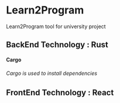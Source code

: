 # Learn2Program
Learn2Program tool for university project

## BackEnd Technology : Rust

#### Cargo
###### Cargo is used to install dependencies

## FrontEnd Technology : React
